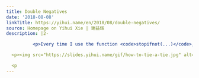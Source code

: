 ```yaml
---
title: Double Negatives
date: '2018-08-08'
linkTitle: https://yihui.name/en/2018/08/double-negatives/
source: Homepage on Yihui Xie | 谢益辉
description: |2-

          <p>Every time I use the function <code>stopifnot(...)</code>, I have to stop and think about it: should the conditions in <code>...</code> return <code>TRUE</code> or <code>FALSE</code>? Then I have to think in plain English. Hmm, what does &ldquo;stop if not false&rdquo; mean? Do I actually want to stop or not if the condition is true? All kinds of circles emerging in my mind&hellip;</p>

  <p><img src="https://slides.yihui.name/gif/how-to-tie-a-tie.jpg" alt="How to tie a tie" /></p>

  <p
---
```

